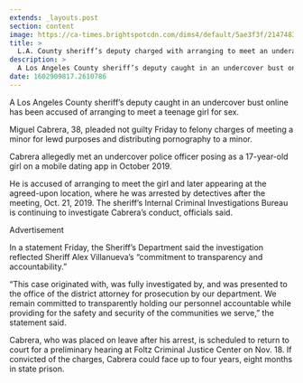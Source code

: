 ```yaml
--- 
extends: _layouts.post 
section: content 
image: https://ca-times.brightspotcdn.com/dims4/default/5ae3f3f/2147483647/strip/true/crop/350x184+0+44/resize/1200x630!/quality/90/?url=https%3A%2F%2Fcalifornia-times-brightspot.s3.amazonaws.com%2F77%2Fd8%2F2f82184db26aa340981c2fefefdb%2Fla-me-ln-sheriffs-reserve-deputy-fired-stolen-001 
title: > 
  L.A. County sheriff’s deputy charged with arranging to meet an underage girl for sex 
description: > 
  A Los Angeles County sheriff’s deputy caught in an undercover bust online has been accused of arranging to meet a teenage girl for sex.Miguel Cabrera, 38, pleaded not guilty Friday to felony charges of meeting a minor for lewd purposes and distributing pornography to a minor.Cabrera allegedly met an undercover police officer posing as a 17-year-old girl on a mobile dating app in October 2019.He is accused of arranging to meet the girl and later appearing at the agreed-upon location, where he was arrested by detectives after the meeting, Oct. 21, 2019.If convicted of the charges, Cabrera could face up to four years, eight months in state prison. 
date: 1602909817.2610786 
--- 
```

A Los Angeles County sheriff’s deputy caught in an undercover bust online has been accused of arranging to meet a teenage girl for sex.

Miguel Cabrera, 38, pleaded not guilty Friday to felony charges of meeting a minor for lewd purposes and distributing pornography to a minor.

Cabrera allegedly met an undercover police officer posing as a 17-year-old girl on a mobile dating app in October 2019.

He is accused of arranging to meet the girl and later appearing at the agreed-upon location, where he was arrested by detectives after the meeting, Oct. 21, 2019. The sheriff’s Internal Criminal Investigations Bureau is continuing to investigate Cabrera’s conduct, officials said.

Advertisement

In a statement Friday, the Sheriff’s Department said the investigation reflected Sheriff Alex Villanueva’s “commitment to transparency and accountability.”

“This case originated with, was fully investigated by, and was presented to the office of the district attorney for prosecution by our department. We remain committed to transparently holding our personnel accountable while providing for the safety and security of the communities we serve,” the statement said.

Cabrera, who was placed on leave after his arrest, is scheduled to return to court for a preliminary hearing at Foltz Criminal Justice Center on Nov. 18. If convicted of the charges, Cabrera could face up to four years, eight months in state prison.

